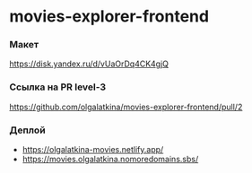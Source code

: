 # movies-explorer-frontend

### Макет
https://disk.yandex.ru/d/vUaOrDq4CK4gjQ

### Ссылка на PR level-3
https://github.com/olgalatkina/movies-explorer-frontend/pull/2

### Деплой
- https://olgalatkina-movies.netlify.app/
- https://movies.olgalatkina.nomoredomains.sbs/
